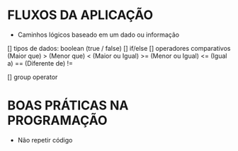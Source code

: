 # FLUXOS DA APLICAÇÃO

- Caminhos lógicos baseado em um dado ou informação

[] tipos de dados: boolean (true / false)
[] if/else
[] operadores comparativos
  (Maior que) >
  (Menor que) <
  (Maior ou Igual) >=
  (Menor ou Igual) <=
  (Igual a) ==
  (Diferente de) !=

[] group operator 

# BOAS PRÁTICAS NA PROGRAMAÇÃO

- Não repetir código